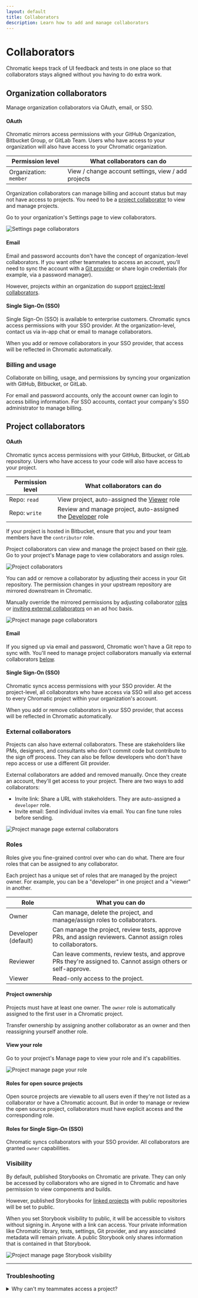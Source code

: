```yaml
---
layout: default
title: Collaborators
description: Learn how to add and manage collaborators
---
```


# Collaborators

Chromatic keeps track of UI feedback and tests in one place so that collaborators stays aligned without you having to do extra work.

## Organization collaborators

Manage organization collaborators via OAuth, email, or SSO.

#### OAuth

Chromatic mirrors access permissions with your GitHub Organization, Bitbucket Group, or GitLab Team. Users who have access to your organization will also have access to your Chromatic organization.

| Permission level       | What collaborators can do                           |
| ---------------------- | --------------------------------------------------- |
| Organization: `member` | View / change account settings, view / add projects |

Organization collaborators can manage billing and account status but may not have access to projects. You need to be a [project collaborator](#project-collaborators) to view and manage projects.

Go to your organization's Settings page to view collaborators.

![Settings page collaborators](img/collaborators-organization.png)

#### Email

Email and password accounts don't have the concept of organization-level collaborators. If you want other teammates to access an account, you'll need to sync the account with a [Git provider](#organization-collaborators) or share login credentials (for example, via a password manager).

However, projects _within_ an organization do support [project-level collaborators](#project-collaborators).

#### Single Sign-On (SSO)

Single Sign-On (SSO) is available to enterprise customers. Chromatic syncs access permissions with your SSO provider. At the organization-level, contact us via in-app chat or email to manage collaborators.

When you add or remove collaborators in your SSO provider, that access will be reflected in Chromatic automatically.

### Billing and usage

Collaborate on billing, usage, and permissions by syncing your organization with GitHub, Bitbucket, or GitLab.

For email and password accounts, only the account owner can login to access billing information. For SSO accounts, contact your company's SSO administrator to manage billing.

## Project collaborators

#### OAuth

Chromatic syncs access permissions with your GitHub, Bitbucket, or GitLab repository. Users who have access to your code will also have access to your project.

| Permission level | What collaborators can do                                             |
| ---------------- | --------------------------------------------------------------------- |
| Repo: `read`     | View project, auto-assigned the [Viewer](#roles) role                 |
| Repo: `write`    | Review and manage project, auto-assigned the [Developer](#roles) role |

<div class="aside">
If your project is hosted in Bitbucket, ensure that you and your team members have the <code>contributor</code> role.
</div>

Project collaborators can view and manage the project based on their [role](#roles). Go to your project's Manage page to view collaborators and assign roles.

![Project collaborators](img/collaborators-project.png)

You can add or remove a collaborator by adjusting their access in your Git repository. The permission changes in your upstream repository are mirrored downstream in Chromatic.

Manually override the mirrored permissions by adjusting collaborator [roles](#roles) or [inviting external collaborators](#external-collaborators) on an ad hoc basis.

![Project manage page collaborators](img/collaborators-project-git.png)

#### Email

If you signed up via email and password, Chromatic won't have a Git repo to sync with. You'll need to manage project collaborators manually via external collaborators [below](#external-collaborators).

#### Single Sign-On (SSO)

Chromatic syncs access permissions with your SSO provider. At the project-level, all collaborators who have access via SSO will also get access to every Chromatic project within your organization's account.

When you add or remove collaborators in your SSO provider, that access will be reflected in Chromatic automatically.

### External collaborators

Projects can also have external collaborators. These are stakeholders like PMs, designers, and consultants who don't commit code but contribute to the sign off process. They can also be fellow developers who don't have repo access or use a different Git provider.

External collaborators are added and removed manually. Once they create an account, they'll get access to your project. There are two ways to add collaborators:

- Invite link: Share a URL with stakeholders. They are auto-assigned a `developer` role.
- Invite email: Send individual invites via email. You can fine tune roles before sending.

![Project manage page external collaborators](img/collaborators-project-external.png)

### Roles

Roles give you fine-grained control over who can do what. There are four roles that can be assigned to any collaborator.

Each project has a unique set of roles that are managed by the project owner. For example, you can be a "developer" in one project and a "viewer" in another.

| Role                | What you can do                                                                                                |
| ------------------- | -------------------------------------------------------------------------------------------------------------- |
| Owner               | Can manage, delete the project, and manage/assign roles to collaborators.                                      |
| Developer (default) | Can manage the project, review tests, approve PRs, and assign reviewers. Cannot assign roles to collaborators. |
| Reviewer            | Can leave comments, review tests, and approve PRs they're assigned to. Cannot assign others or self-approve.   |
| Viewer              | Read-only access to the project.                                                                               |

#### Project ownership

Projects must have at least one owner. The `owner` role is automatically assigned to the first user in a Chromatic project.

Transfer ownership by assigning another collaborator as an owner and then reassigning yourself another role.

#### View your role

Go to your project's Manage page to view your role and it's capabilities.

![Project manage page your role](img/collaborators-role.png)

#### Roles for open source projects

Open source projects are viewable to all users even if they're not listed as a collaborator or have a Chromatic account. But in order to manage or review the open source project, collaborators must have explicit access and the corresponding role.

#### Roles for Single Sign-On (SSO)

Chromatic syncs collaborators with your SSO provider. All collaborators are granted `owner` capabilities.

### Visibility

By default, published Storybooks on Chromatic are private. They can only be accessed by collaborators who are signed in to Chromatic and have permission to view components and builds.

However, published Storybooks for [linked projects](access#linked-projects) with public repositories will be set to public.

When you set Storybook visibility to public, it will be accessible to visitors without signing in. Anyone with a link can access. Your private information like Chromatic library, tests, settings, Git provider, and any associated metadata will remain private. A public Storybook only shares information that is contained in that Storybook.

![Project manage page Storybook visibility](img/collaborators-visibility.png)

---

### Troubleshooting

<details>
<summary>Why can't my teammates access a project?</summary>

Chromatic syncs permissions at the account _and_ repo level. Check that your teammates are listed as collaborators in your GitHub, GitLab, or Bitbucket repository.

If they aren't listed, please add them and try accessing the Chromatic project again (you may have to sign in again). Learn more about [access control](access).

</details>

